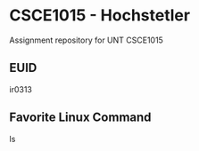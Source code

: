 # CSCE1015 - Hochstetler
Assignment repository for UNT CSCE1015

## EUID
ir0313
## Favorite Linux Command
ls
